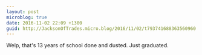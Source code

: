 ```yaml
---
layout: post
microblog: true
date: 2016-11-02 22:09 +1300
guid: http://JacksonOfTrades.micro.blog/2016/11/02/t793741688363560960.html
---
```

Welp, that's 13 years of school done and dusted. Just graduated.
